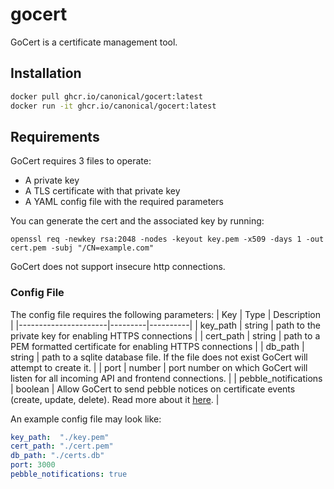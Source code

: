 # gocert

GoCert is a certificate management tool.

## Installation

```bash
docker pull ghcr.io/canonical/gocert:latest
docker run -it ghcr.io/canonical/gocert:latest
```

## Requirements

GoCert requires 3 files to operate:
* A private key
* A TLS certificate with that private key
* A YAML config file with the required parameters

You can generate the cert and the associated key by running:
```
openssl req -newkey rsa:2048 -nodes -keyout key.pem -x509 -days 1 -out cert.pem -subj "/CN=example.com"
```

GoCert does not support insecure http connections.

### Config File
The config file requires the following parameters:
| Key                  | Type    | Description |
|----------------------|---------|----------|
| key_path             | string  | path to the private key for enabling HTTPS connections |
| cert_path            | string  | path to a PEM formatted certificate for enabling HTTPS connections |
| db_path              | string  | path to a sqlite database file. If the file does not exist GoCert will attempt to create it. |
| port                 | number  | port number on which GoCert will listen for all incoming API and frontend connections. |
| pebble_notifications | boolean | Allow GoCert to send pebble notices on certificate events (create, update, delete). Read more about it [here](https://github.com/canonical/pebble?tab=readme-ov-file#notices). |

An example config file may look like:

```yaml
key_path:  "./key.pem"
cert_path: "./cert.pem"
db_path: "./certs.db"
port: 3000
pebble_notifications: true
```